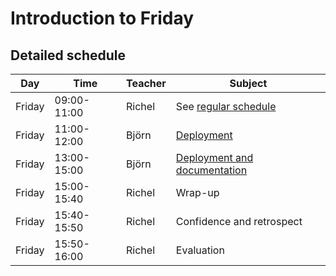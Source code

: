 # Introduction to Friday

## Detailed schedule

Day      |Time       |Teacher|Subject
---------|-----------|-------|----------------------------------------------------------
Friday   |09:00-11:00|Richel |See [regular schedule](intro.md)
Friday   |11:00-12:00|Björn  |[Deployment](deployment/deploy.md)
Friday   |13:00-15:00|Björn  |[Deployment and documentation](deployment/documentation.md)
Friday   |15:00-15:40|Richel |Wrap-up
Friday   |15:40-15:50|Richel |Confidence and retrospect
Friday   |15:50-16:00|Richel |Evaluation

